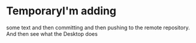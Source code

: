 # TemporaryI'm adding
some text and then committing and then pushing to the remote repository. And then see
what the Desktop does